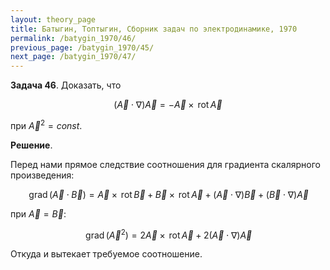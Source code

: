```yaml
---
layout: theory_page
title: Батыгин, Топтыгин, Сборник задач по электродинамике, 1970
permalink: /batygin_1970/46/
previous_page: /batygin_1970/45/
next_page: /batygin_1970/47/
---
```


**Задача 46**. Доказать, что

$$
(\vec{A}\cdot\nabla)\vec{A} = - \vec{A}\times\mathrm{\,rot\,}\vec{A}
$$

при $\vec{A}^2 = const$.

**Решение**.

Перед нами прямое следствие соотношения для градиента скалярного произведения:

$$
\mathrm{\,grad\,} (\vec{A}\cdot\vec{B}) = \vec{A}\times\mathrm{\,rot\,}\vec{B} + \vec{B}\times\mathrm{\,rot\,} \vec{A} + (\vec{A}\cdot\nabla)\vec{B} + (\vec{B}\cdot\nabla)\vec{A}
$$

при $\vec{A} = \vec{B}$:

$$
\mathrm{\,grad\,} (\vec{A}^2) = 2 \vec{A}\times\mathrm{\,rot\,}\vec{A} + 2 (\vec{A}\cdot\nabla)\vec{A}
$$

Откуда и вытекает требуемое соотношение.